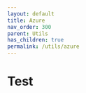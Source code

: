 ```yaml
---
layout: default
title: Azure
nav_order: 300
parent: Utils
has_children: true
permalink: /utils/azure
---
```


# Test